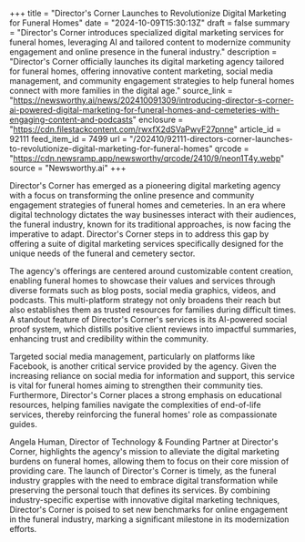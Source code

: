 +++
title = "Director's Corner Launches to Revolutionize Digital Marketing for Funeral Homes"
date = "2024-10-09T15:30:13Z"
draft = false
summary = "Director's Corner introduces specialized digital marketing services for funeral homes, leveraging AI and tailored content to modernize community engagement and online presence in the funeral industry."
description = "Director's Corner officially launches its digital marketing agency tailored for funeral homes, offering innovative content marketing, social media management, and community engagement strategies to help funeral homes connect with more families in the digital age."
source_link = "https://newsworthy.ai/news/202410091309/introducing-director-s-corner-ai-powered-digital-marketing-for-funeral-homes-and-cemeteries-with-engaging-content-and-podcasts"
enclosure = "https://cdn.filestackcontent.com/rwxfX2dSVaPwyF27pnne"
article_id = 92111
feed_item_id = 7499
url = "/202410/92111-directors-corner-launches-to-revolutionize-digital-marketing-for-funeral-homes"
qrcode = "https://cdn.newsramp.app/newsworthy/qrcode/2410/9/neon1T4y.webp"
source = "Newsworthy.ai"
+++

<p>Director's Corner has emerged as a pioneering digital marketing agency with a focus on transforming the online presence and community engagement strategies of funeral homes and cemeteries. In an era where digital technology dictates the way businesses interact with their audiences, the funeral industry, known for its traditional approaches, is now facing the imperative to adapt. Director's Corner steps in to address this gap by offering a suite of digital marketing services specifically designed for the unique needs of the funeral and cemetery sector.</p><p>The agency's offerings are centered around customizable content creation, enabling funeral homes to showcase their values and services through diverse formats such as blog posts, social media graphics, videos, and podcasts. This multi-platform strategy not only broadens their reach but also establishes them as trusted resources for families during difficult times. A standout feature of Director's Corner's services is its AI-powered social proof system, which distills positive client reviews into impactful summaries, enhancing trust and credibility within the community.</p><p>Targeted social media management, particularly on platforms like Facebook, is another critical service provided by the agency. Given the increasing reliance on social media for information and support, this service is vital for funeral homes aiming to strengthen their community ties. Furthermore, Director's Corner places a strong emphasis on educational resources, helping families navigate the complexities of end-of-life services, thereby reinforcing the funeral homes' role as compassionate guides.</p><p>Angela Human, Director of Technology & Founding Partner at Director's Corner, highlights the agency's mission to alleviate the digital marketing burdens on funeral homes, allowing them to focus on their core mission of providing care. The launch of Director's Corner is timely, as the funeral industry grapples with the need to embrace digital transformation while preserving the personal touch that defines its services. By combining industry-specific expertise with innovative digital marketing techniques, Director's Corner is poised to set new benchmarks for online engagement in the funeral industry, marking a significant milestone in its modernization efforts.</p>